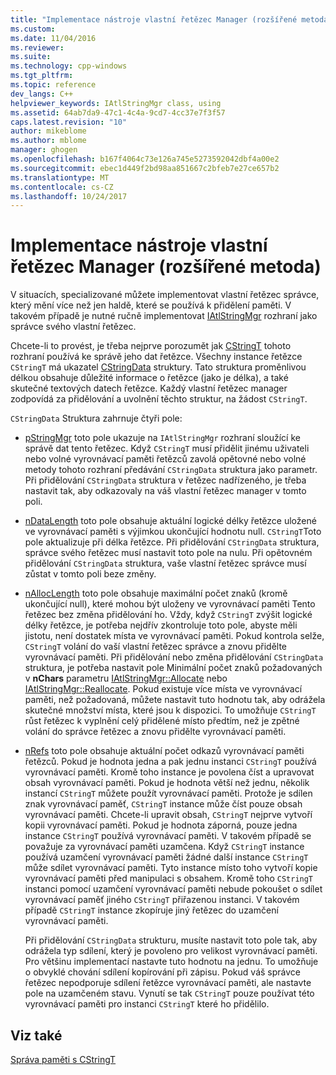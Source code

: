 ```yaml
---
title: "Implementace nástroje vlastní řetězec Manager (rozšířené metoda) | Microsoft Docs"
ms.custom: 
ms.date: 11/04/2016
ms.reviewer: 
ms.suite: 
ms.technology: cpp-windows
ms.tgt_pltfrm: 
ms.topic: reference
dev_langs: C++
helpviewer_keywords: IAtlStringMgr class, using
ms.assetid: 64ab7da9-47c1-4c4a-9cd7-4cc37e7f3f57
caps.latest.revision: "10"
author: mikeblome
ms.author: mblome
manager: ghogen
ms.openlocfilehash: b167f4064c73e126a745e5273592042dbf4a00e2
ms.sourcegitcommit: ebec1d449f2bd98aa851667c2bfeb7e27ce657b2
ms.translationtype: MT
ms.contentlocale: cs-CZ
ms.lasthandoff: 10/24/2017
---
```

# <a name="implementation-of-a-custom-string-manager-advanced-method"></a>Implementace nástroje vlastní řetězec Manager (rozšířené metoda)
V situacích, specializované můžete implementovat vlastní řetězec správce, který mění více než jen haldě, které se používá k přidělení paměti. V takovém případě je nutné ručně implementovat [IAtlStringMgr](../atl-mfc-shared/reference/iatlstringmgr-class.md) rozhraní jako správce svého vlastní řetězec.  
  
 Chcete-li to provést, je třeba nejprve porozumět jak [CStringT](../atl-mfc-shared/reference/cstringt-class.md) tohoto rozhraní používá ke správě jeho dat řetězce. Všechny instance řetězce `CStringT` má ukazatel [CStringData](../atl-mfc-shared/reference/cstringdata-class.md) struktury. Tato struktura proměnlivou délkou obsahuje důležité informace o řetězce (jako je délka), a také skutečné textových datech řetězce. Každý vlastní řetězec manager zodpovídá za přidělování a uvolnění těchto struktur, na žádost `CStringT`.  
  
 `CStringData` Struktura zahrnuje čtyři pole:  
  
-   [pStringMgr](../atl-mfc-shared/reference/cstringdata-class.md#pstringmgr) toto pole ukazuje na `IAtlStringMgr` rozhraní sloužící ke správě dat tento řetězec. Když `CStringT` musí přidělit jinému uživateli nebo volné vyrovnávací paměti řetězců zavolá opětovné nebo volné metody tohoto rozhraní předávání `CStringData` struktura jako parametr. Při přidělování `CStringData` struktura v řetězec nadřízeného, je třeba nastavit tak, aby odkazovaly na váš vlastní řetězec manager v tomto poli.  
  
-   [nDataLength](../atl-mfc-shared/reference/cstringdata-class.md#ndatalength) toto pole obsahuje aktuální logické délky řetězce uložené ve vyrovnávací paměti s výjimkou ukončující hodnotu null. `CStringT`Toto pole aktualizuje při délka řetězce. Při přidělování `CStringData` struktura, správce svého řetězec musí nastavit toto pole na nulu. Při opětovném přidělování `CStringData` struktura, vaše vlastní řetězec správce musí zůstat v tomto poli beze změny.  
  
-   [nAllocLength](../atl-mfc-shared/reference/cstringdata-class.md#nalloclength) toto pole obsahuje maximální počet znaků (kromě ukončující null), které mohou být uloženy ve vyrovnávací paměti Tento řetězec bez změna přidělování ho. Vždy, když `CStringT` zvýšit logické délky řetězce, je potřeba nejdřív zkontroluje toto pole, abyste měli jistotu, není dostatek místa ve vyrovnávací paměti. Pokud kontrola selže, `CStringT` volání do vaší vlastní řetězec správce a znovu přidělte vyrovnávací paměti. Při přidělování nebo změna přidělování `CStringData` struktura, je potřeba nastavit pole Minimální počet znaků požadovaných v **nChars** parametru [IAtlStringMgr::Allocate](../atl-mfc-shared/reference/iatlstringmgr-class.md#allocate) nebo [IAtlStringMgr::Reallocate](../atl-mfc-shared/reference/iatlstringmgr-class.md#reallocate). Pokud existuje více místa ve vyrovnávací paměti, než požadovaná, můžete nastavit tuto hodnotu tak, aby odrážela skutečné množství místa, které jsou k dispozici. To umožňuje `CStringT` růst řetězec k vyplnění celý přidělené místo předtím, než je zpětné volání do správce řetězec a znovu přidělte vyrovnávací paměti.  
  
-   [nRefs](../atl-mfc-shared/reference/cstringdata-class.md#nrefs) toto pole obsahuje aktuální počet odkazů vyrovnávací paměti řetězců. Pokud je hodnota jedna a pak jednu instanci `CStringT` používá vyrovnávací paměti. Kromě toho instance je povolena číst a upravovat obsah vyrovnávací paměti. Pokud je hodnota větší než jednu, několik instancí `CStringT` můžete použít vyrovnávací paměti. Protože je sdílen znak vyrovnávací paměť, `CStringT` instance může číst pouze obsah vyrovnávací paměti. Chcete-li upravit obsah, `CStringT` nejprve vytvoří kopii vyrovnávací paměti. Pokud je hodnota záporná, pouze jedna instance `CStringT` používá vyrovnávací paměti. V takovém případě se považuje za vyrovnávací paměti uzamčena. Když `CStringT` instance používá uzamčení vyrovnávací paměti žádné další instance `CStringT` může sdílet vyrovnávací paměti. Tyto instance místo toho vytvoří kopie vyrovnávací paměti před manipulaci s obsahem. Kromě toho `CStringT` instanci pomocí uzamčení vyrovnávací paměti nebude pokoušet o sdílet vyrovnávací paměť jiného `CStringT` přiřazenou instanci. V takovém případě `CStringT` instance zkopíruje jiný řetězec do uzamčení vyrovnávací paměti.  
  
     Při přidělování `CStringData` strukturu, musíte nastavit toto pole tak, aby odrážela typ sdílení, který je povoleno pro velikost vyrovnávací paměti. Pro většinu implementací nastavte tuto hodnotu na jednu. To umožňuje o obvyklé chování sdílení kopírování při zápisu. Pokud váš správce řetězec nepodporuje sdílení řetězce vyrovnávací paměti, ale nastavte pole na uzamčeném stavu. Vynutí se tak `CStringT` pouze používat této vyrovnávací paměti pro instanci `CStringT` které ho přidělilo.  
  
## <a name="see-also"></a>Viz také  
 [Správa paměti s CStringT](../atl-mfc-shared/memory-management-with-cstringt.md)

